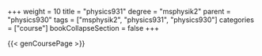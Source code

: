 +++
weight = 10
title = "physics931"
degree = "msphysik2"
parent = "physics930"
tags = ["msphysik2", "physics931", "physics930"]
categories = ["course"]
bookCollapseSection = false
+++

{{< genCoursePage >}}
